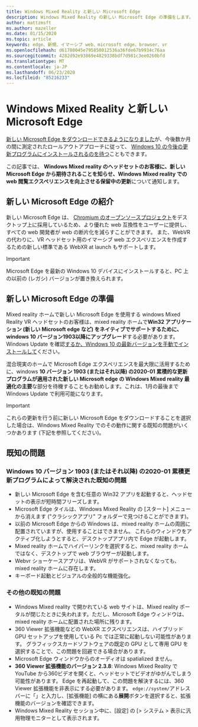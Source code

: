 ```yaml
---
title: Windows Mixed Reality と新しい Microsoft Edge
description: Windows Mixed Reality の新しい Microsoft Edge の準備をします。 予想される変更、検索対象の更新、および既知の問題が含まれます。
author: mattzmsft
ms.author: mazeller
ms.date: 01/15/2020
ms.topic: article
keywords: edge、新規、イマーシブ web、microsoft edge、browser、vr
ms.openlocfilehash: d61780045e795850012536a36fde67b9934c76aa
ms.sourcegitcommit: 4282d92e93869e4829338bdf7d981c3ee0260bfd
ms.translationtype: MT
ms.contentlocale: ja-JP
ms.lasthandoff: 06/23/2020
ms.locfileid: "85216233"
---
```

# <a name="windows-mixed-reality-and-the-new-microsoft-edge"></a>Windows Mixed Reality と新しい Microsoft Edge

[新しい Microsoft Edge をダウンロードできるようになりました](https://blogs.windows.com/windowsexperience/?p=173496)が、今後数か月の間に測定されたロールアウトアプローチに従って、 [Windows 10 の今後の更新プログラムにインストールされるのを待つ](https://blogs.windows.com/msedgedev/2020/01/15/upgrading-new-microsoft-edge-79-chromium/)こともできます。 

この記事では、 **Windows Mixed reality のヘッドセットのお客様に、新しい Microsoft Edge から期待されることを知らせ、Windows Mixed reality での web 閲覧エクスペリエンスを向上させる保留中の更新**について通知します。

## <a name="introducing-the-new-microsoft-edge"></a>新しい Microsoft Edge の紹介

新しい Microsoft Edge は、 [Chromium のオープンソースプロジェクト](https://blogs.windows.com/windowsexperience/2018/12/06/microsoft-edge-making-the-web-better-through-more-open-source-collaboration/)をデスクトップ上に採用しているため、より優れた web 互換性をユーザーに提供し、すべての web 開発者が web の断片化を減らすことができます。 また、WebVR の代わりに、VR ヘッドセット用のイマーシブ web エクスペリエンスを作成するための新しい標準である WebXR at launch もサポートします。

>[!IMPORTANT]
>Microsoft Edge を最新の Windows 10 デバイスにインストールすると、PC 上の以前の (レガシ) バージョンが置き換えられます。

## <a name="getting-ready-for-the-new-microsoft-edge"></a>新しい Microsoft Edge の準備

Mixed reality ホームで新しい Microsoft Edge を使用する windows Mixed Reality VR ヘッドセットのお客様は、mixed reality ホームで**Win32 アプリケーション (新しい Microsoft edge など) をネイティブでサポートするために、windows 10 バージョン1903以降にアップグレード**する必要があります。 Windows Update を確認[するか、Windows 10 の最新バージョンを手動でインストールして](https://www.microsoft.com/en-us/software-download/windows10)ください。

混合現実のホームで Microsoft Edge エクスペリエンスを最大限に活用するために、windows **10 バージョン 1903 (またはそれ以降) の2020-01 累積的な更新プログラムが適用された新しい Microsoft edge の Windows Mixed reality 最適化の主要**な部分を待機することもお勧めします。これは、1月の最後まで Windows Update で利用可能になります。

>[!IMPORTANT]
>これらの更新を行う前に新しい Microsoft Edge をダウンロードすることを選択した場合は、Windows Mixed Reality でのその動作に関する既知の問題がいくつかあります (下記を参照してください)。

## <a name="known-issues"></a>既知の問題

### <a name="known-issues-resolved-by-the-2020-01-cumulative-update-for-windows-10-version-1903-or-later"></a>Windows 10 バージョン 1903 (またはそれ以降) の2020-01 累積更新プログラムによって解決された既知の問題

- 新しい Microsoft Edge を含む任意の Win32 アプリを起動すると、ヘッドセットの表示が短時間フリーズします。
- Microsoft Edge タイルは、Windows Mixed Reality の [スタート] メニューから消えます ("クラシックアプリ" フォルダーで見つけることができます)。
- 以前の Microsoft Edge からの Windows は、mixed reality ホームの周囲に配置されていますが、使用することはできません。 これらのウィンドウをアクティブ化しようとすると、デスクトップアプリ内で Edge が起動します。
- Mixed reality ホームでハイパーリンクを選択すると、mixed reality ホームではなく、デスクトップで web ブラウザーが起動します。
- Webvr ショーケースアプリは、WebVR がサポートされなくなっても、mixed reality ホームに存在します。
- キーボード起動とビジュアルの全般的な機能強化。

### <a name="additional-known-issues"></a>その他の既知の問題

-   Windows Mixed reality で開かれている web サイトは、Mixed reality ポータルが閉じたときに失われます。ただし、Microsoft Edge ウィンドウは、mixed reality ホームに配置された場所に残ります。
- 360 Viewer 拡張機能などの WebXR エクスペリエンスは、ハイブリッド GPU セットアップを使用している Pc では正常に起動しない可能性があります。 グラフィックスカードソフトウェアの既定の GPU として専用 GPU を選択することで、この問題を回避できる場合があります。
-   Microsoft Edge ウィンドウからのオーディオは spatialized ません。
-   **360 Viewer 拡張機能のバージョン 2.3.8**: Windows Mixed Reality で YouTube から360ビデオを開くと、ヘッドセットでビデオがゆがんでしまう可能性があります。 Edge を再起動して、この問題を解決するには、360 Viewer 拡張機能を非表示にする必要があります。 `edge://system/`アドレスバーに「」と入力し、[拡張機能] の横にある**展開**ボタンを選択すると、拡張機能のバージョンを確認できます。
-   Windows Mixed Reality セッション中に、[設定] の [> システム > 表示に汎用物理モニターとして表示されます。



